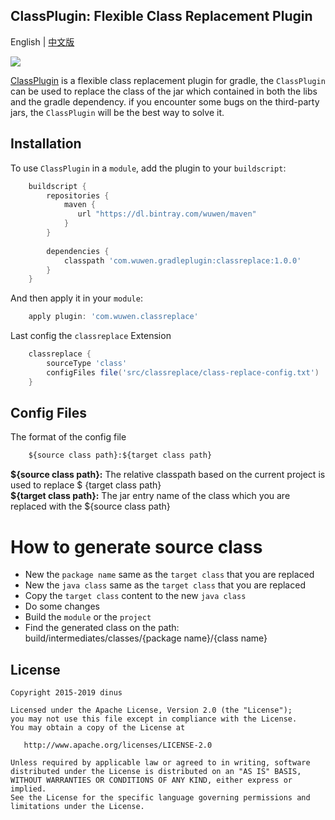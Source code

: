 ## ClassPlugin: Flexible Class Replacement Plugin               

English | [中文版](https://github.com/steven000/ClassPlugin/blob/master/README-zh.md)<br/>

![](https://raw.githubusercontent.com/steven000/ClassPlugin/master/logo/class_replace_logo.jpeg?width=300)<br/>

[ClassPlugin](https://github.com/steven000/ClassPlugin) is a flexible class replacement plugin for gradle, 
the `ClassPlugin` can be used to replace the class of the jar which contained in both the libs and the gradle dependency.
if you encounter some bugs on the third-party jars, the `ClassPlugin` will be the best way to solve it.

## Installation
To use `ClassPlugin` in a `module`, add the plugin to your `buildscript`:

```gradle
    buildscript {
        repositories {
            maven {
               url "https://dl.bintray.com/wuwen/maven"
            }
        }
    
        dependencies {
            classpath 'com.wuwen.gradleplugin:classreplace:1.0.0'
        }
    }
```

And then apply it in your `module`:

``` gradle 
    apply plugin: 'com.wuwen.classreplace'
``` 

Last config the `classreplace` Extension

``` gradle 
    classreplace {
        sourceType 'class' 
        configFiles file('src/classreplace/class-replace-config.txt')
    }
```  

## Config Files
The format of the config file
``` txt
    ${source class path}:${target class path}
``` 

**${source class path}:** The relative classpath based on the current project is used to replace $ {target class path}<br/>
**${target class path}:** The jar entry name of the class which you are replaced with the ${source class path}

# How to generate source class 

* New the `package name` same as the `target class` that you are replaced  
* New the `java class` same as the `target class` that you are replaced
* Copy the `target class` content to the new `java class`
* Do some changes
* Build the `module` or the `project`  
* Find the generated class on the path: build/intermediates/classes/{package name}/{class name}

  
## License

    Copyright 2015-2019 dinus

    Licensed under the Apache License, Version 2.0 (the "License");
    you may not use this file except in compliance with the License.
    You may obtain a copy of the License at

       http://www.apache.org/licenses/LICENSE-2.0

    Unless required by applicable law or agreed to in writing, software
    distributed under the License is distributed on an "AS IS" BASIS,
    WITHOUT WARRANTIES OR CONDITIONS OF ANY KIND, either express or implied.
    See the License for the specific language governing permissions and
    limitations under the License.
